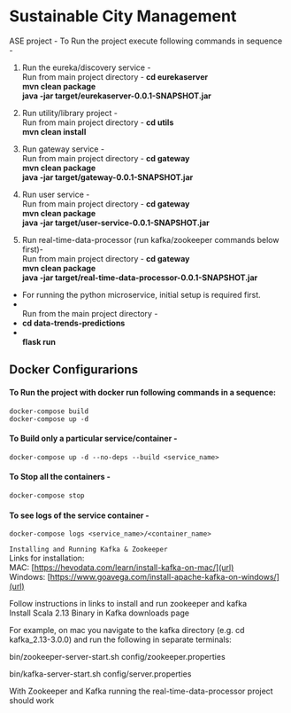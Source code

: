 # Sustainable City Management
ASE project - 
To Run the project execute following commands in sequence - 
1. Run the eureka/discovery service - <br>
   Run from main project directory  - <b> cd eurekaserver </b><br>
   <b> mvn clean package </b> <br>
   <b> java -jar target/eurekaserver-0.0.1-SNAPSHOT.jar </b><br>
   
2. Run utility/library project - <br>
   Run from main project directory - <b> cd utils </b><br>
   <b> mvn clean install </b><br>

3. Run gateway service - <br>
   Run from main project directory - <b> cd gateway </b><br>
   <b>mvn clean package</b><br>
   <b>java -jar target/gateway-0.0.1-SNAPSHOT.jar</b><br>

4. Run user service - <br>
   Run from main project directory - <b> cd gateway </b><br>
   <b>mvn clean package</b><br>
   <b>java -jar target/user-service-0.0.1-SNAPSHOT.jar</b><br>

5. Run real-time-data-processor (run kafka/zookeeper commands below first)- <br>
   Run from main project directory - <b> cd gateway </b><br>
   <b>mvn clean package</b><br>
   <b>java -jar target/real-time-data-processor-0.0.1-SNAPSHOT.jar</b><br>

- For running the python microservice, initial setup is required first. 
- <br> Run from the main project directory - 
- <b> cd data-trends-predictions </b>
- <br> <b> flask run </b>
   
## Docker Configurarions
#### To Run the project with docker run following commands in a sequence: <br>
`docker-compose build` <br>
`docker-compose up -d` <br>

#### To Build only a particular service/container - <br> 
`docker-compose up -d --no-deps --build <service_name>`<br>

#### To Stop all the containers -<br>
`docker-compose stop`<br>

#### To see logs of the service container - <br>
`docker-compose logs <service_name>/<container_name>`

```Installing and Running Kafka & Zookeeper ```<br>
Links for installation: <br>
MAC: [https://hevodata.com/learn/install-kafka-on-mac/](url)<br>
Windows: [https://www.goavega.com/install-apache-kafka-on-windows/](url)<br>

Follow instructions in links to install and run zookeeper and kafka <br>
Install Scala 2.13 Binary in Kafka downloads page <br>

For example, on mac you navigate to the kafka directory (e.g. cd kafka_2.13-3.0.0) and run the following in separate terminals:

bin/zookeeper-server-start.sh config/zookeeper.properties

bin/kafka-server-start.sh config/server.properties

With Zookeeper and Kafka running the real-time-data-processor project should work

